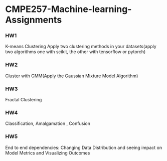 # CMPE257-Machine-learning-Assignments

### HW1 <br>
K-means Clustering Apply two clustering methods in your datasets(apply two algorithms one with scikit, the other with tensorflow or pytorch)
### HW2<br>
Cluster with GMM(Apply the Gaussian Mixture Model Algorithm)
### HW3 <br>
Fractal Clustering
### HW4 <br>
Classification, Amalgamation , Confusion
### HW5 <br>
End to end dependencies: Changing Data Distribution and seeing impact on Model Metrics and Visualizing Outcomes

